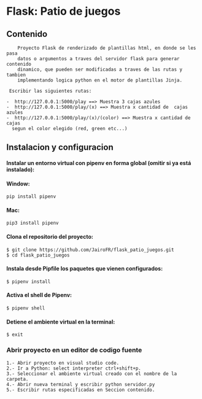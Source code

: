#   Flask: Patio de juegos

## Contenido
~~~
    Proyecto Flask de renderizado de plantillas html, en donde se les pasa 
    datos o argumentos a traves del servidor flask para generar contenido   
    dinamico, que pueden ser modificadas a traves de las rutas y tambien 
    implementando logica python en el motor de plantillas Jinja.  
~~~

     Escribir las siguientes rutas: 

    -  http://127.0.0.1:5000/play ==> Muestra 3 cajas azules
    -  http://127.0.0.1:5000/play/(x) ==> Muestra x cantidad de  cajas azules
    -  http://127.0.0.1:5000/play/(x)/(color) ==> Muestra x cantidad de  cajas 
      segun el color elegido (red, green etc...)

## **Instalacion y configuracion**

#### Instalar un entorno virtual con  pipenv en forma global (omitir si ya está instalado):      
#### Window:
    pip install pipenv

#### Mac:
    pip3 install pipenv



#### Clona el repositorio del proyecto: 


    $ git clone https://github.com/JairoFR/flask_patio_juegos.git  
    $ cd flask_patio_juegos

####  Instala desde Pipfile los paquetes que vienen configurados: 
    $ pipenv install

####  Activa el shell de Pipenv:
    $ pipenv shell

####  Detiene  el ambiente virtual en la terminal:
    $ exit


### Abrir proyecto en un editor de codigo fuente

    1.- Abrir proyecto en visual studio code.
    2.- Ir a Python: select interpreter ctrl+shift+p.
    3.- Seleccionar el ambiente virtual creado con el nombre de la carpeta.
    4.- Abrir nueva terminal y escribir python servidor.py
    5.- Escribir rutas especificadas en Seccion contenido.
